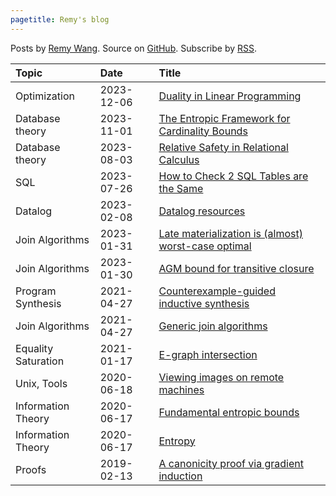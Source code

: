 ```yaml
---
pagetitle: Remy's blog
---
```


Posts by [Remy Wang](https://remy.wang/).
Source on [GitHub](https://github.com/remysucre/remysucre.github.io).
Subscribe by [RSS](feed.rss).

| Topic | Date | Title |
|:------|:-----|:------|
| Optimization | 2023-12-06 | [Duality in Linear Programming](dual-lp.html)
| Database theory | 2023-11-01 | [The Entropic Framework for Cardinality Bounds](entropy-card.html)
| Database theory | 2023-08-03 | [Relative Safety in Relational Calculus](relational-calculus.html)
| SQL | 2023-07-26 | [How to Check 2 SQL Tables are the Same](sql-eq.html)
| Datalog | 2023-02-08 | [Datalog resources](datalog-resources.html)
| Join Algorithms | 2023-01-31 | [Late materialization is (almost) worst-case optimal](late-materialization.html)
| Join Algorithms | 2023-01-30 | [AGM bound for transitive closure](recursive-agm.html)
| Program Synthesis | 2021-04-27 | [Counterexample-guided inductive synthesis](cegis.html)
| Join Algorithms | 2021-04-27 | [Generic join algorithms](wcoj.html)
| Equality Saturation | 2021-01-17 | [E-graph intersection](egraph-inter.html)
| Unix, Tools | 2020-06-18 | [Viewing images on remote machines](ssh-image.html)
| Information Theory | 2020-06-17 | [Fundamental entropic bounds](entropic-bounds.html)
| Information Theory | 2020-06-17 | [Entropy](entropy.html)
| Proofs | 2019-02-13 | [A canonicity proof via gradient induction](grad-ind.html)

